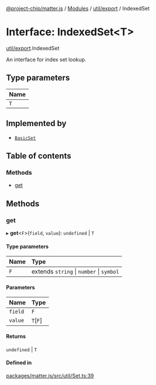 [@project-chip/matter.js](../README.md) / [Modules](../modules.md) / [util/export](../modules/util_export.md) / IndexedSet

# Interface: IndexedSet\<T\>

[util/export](../modules/util_export.md).IndexedSet

An interface for index set lookup.

## Type parameters

| Name |
| :------ |
| `T` |

## Implemented by

- [`BasicSet`](../classes/util_export.BasicSet.md)

## Table of contents

### Methods

- [get](util_export.IndexedSet.md#get)

## Methods

### get

▸ **get**\<`F`\>(`field`, `value`): `undefined` \| `T`

#### Type parameters

| Name | Type |
| :------ | :------ |
| `F` | extends `string` \| `number` \| `symbol` |

#### Parameters

| Name | Type |
| :------ | :------ |
| `field` | `F` |
| `value` | `T`[`F`] |

#### Returns

`undefined` \| `T`

#### Defined in

[packages/matter.js/src/util/Set.ts:39](https://github.com/project-chip/matter.js/blob/0c058ae17fdba4c0b89b8b13c309011d51782299/packages/matter.js/src/util/Set.ts#L39)
